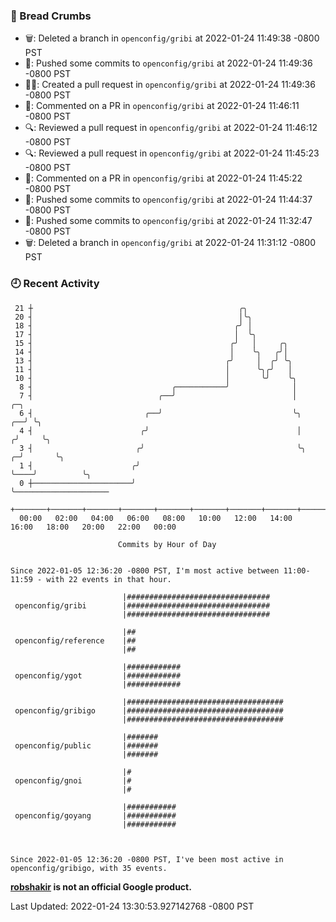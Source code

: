 ### 🍞 Bread Crumbs

 * 🗑: Deleted a branch in `openconfig/gribi` at 2022-01-24 11:49:38 -0800 PST
 * 🚢: Pushed some commits to `openconfig/gribi` at 2022-01-24 11:49:36 -0800 PST
 * ✍🏼: Created a pull request in `openconfig/gribi` at 2022-01-24 11:49:36 -0800 PST
 * 💬: Commented on a PR in  `openconfig/gribi` at 2022-01-24 11:46:11 -0800 PST
 * 🔍: Reviewed a pull request in  `openconfig/gribi` at 2022-01-24 11:46:12 -0800 PST
 * 🔍: Reviewed a pull request in  `openconfig/gribi` at 2022-01-24 11:45:23 -0800 PST
 * 💬: Commented on a PR in  `openconfig/gribi` at 2022-01-24 11:45:22 -0800 PST
 * 🚢: Pushed some commits to `openconfig/gribi` at 2022-01-24 11:44:37 -0800 PST
 * 🚢: Pushed some commits to `openconfig/gribi` at 2022-01-24 11:32:47 -0800 PST
 * 🗑: Deleted a branch in `openconfig/gribi` at 2022-01-24 11:31:12 -0800 PST

### 🕘 Recent Activity
```
 21 ┼                                              ╭╮
 20 ┤                                              │╰╮
 18 ┤                                             ╭╯ │
 17 ┤                                             │  ╰╮
 15 ┤                                            ╭╯   │     ╭╮
 14 ┤                                            │    ╰╮   ╭╯│
 13 ┤                                           ╭╯     │  ╭╯ ╰╮
 11 ┤                                           │      ╰╮╭╯   │
 10 ┤                                           │       ╰╯    ╰╮
  8 ┤                               ╭───────────╯              │
  7 ┤                            ╭──╯                          │            ╭─╮
  6 ┤                         ╭──╯                             ╰╮        ╭──╯ ╰╮
  4 ┤                        ╭╯                                 │       ╭╯     ╰╮
  3 ┤                       ╭╯                                  ╰╮    ╭─╯       ╰╮
  1 ┤                      ╭╯                                    ╰────╯          ╰╮
  0 ┼──────────────────────╯                                                      ╰─────────────────────
    +───────+───────+───────+───────+───────+───────+───────+───────+───────+───────+───────+───────+────
  00:00   02:00   04:00   06:00   08:00   10:00   12:00   14:00   16:00   18:00   20:00   22:00   00:00   

						Commits by Hour of Day


Since 2022-01-05 12:36:20 -0800 PST, I'm most active between 11:00-11:59 - with 22 events in that hour.

```



```
                         |################################
 openconfig/gribi        |################################
                         |################################

                         |##
 openconfig/reference    |##
                         |##

                         |############
 openconfig/ygot         |############
                         |############

                         |###################################
 openconfig/gribigo      |###################################
                         |###################################

                         |#######
 openconfig/public       |#######
                         |#######

                         |#
 openconfig/gnoi         |#
                         |#

                         |###########
 openconfig/goyang       |###########
                         |###########



Since 2022-01-05 12:36:20 -0800 PST, I've been most active in openconfig/gribigo, with 35 events.

```
**[robshakir](mailto:robjs@google.com) is not an official Google product.**  


Last Updated: 2022-01-24 13:30:53.927142768 -0800 PST
